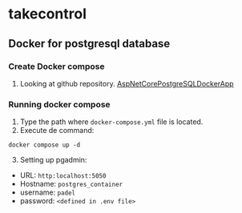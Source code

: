 # takecontrol

## Docker for postgresql database

### Create Docker compose 

1. Looking at github repository.
[AspNetCorePostgreSQLDockerApp
](https://github.com/DanWahlin/AspNetCorePostgreSQLDockerApp)

### Running docker compose

1. Type the path where `docker-compose.yml` file is located.
2. Execute de command:

```
docker compose up -d
```

3. Setting up pgadmin:
- URL: `http:localhost:5050`
- Hostname: `postgres_container`
- username: `padel`
- password: `<defined in .env file>`
